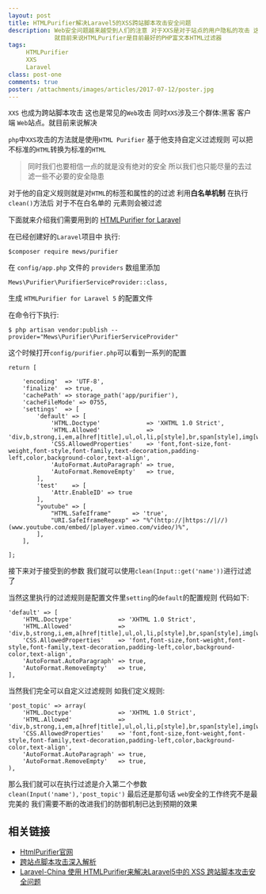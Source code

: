 ```yaml
---
layout: post
title: HTMLPurifier解决Laravel5的XSS跨站脚本攻击安全问题
description: Web安全问题越来越受到人们的注意 对于XXS是对于站点的用户隐私的攻击 这对于用户安全造成很大的隐患
             就目前来说HTMLPurifier是目前最好的PHP富文本HTML过滤器
tags:
     HTMLPurifier
     XXS
     Laravel
class: post-one
comments: true
poster: /attachments/images/articles/2017-07-12/poster.jpg
---
```


`XXS` 也成为跨站脚本攻击 这也是常见的`Web`攻击 同时`XXS`涉及三个群体:黑客 客户端 `Web`站点。就目前来说解决

`php`中`XXS`攻击的方法就是使用`HTML Purifier`  基于他支持自定义过滤规则 可以把不标准的`HTML`转换为标准的`HTML`

> 同时我们也要相信一点的就是没有绝对的安全 所以我们也只能尽量的去过滤一些不必要的安全隐患

对于他的自定义规则就是对`HTML`的标签和属性的的过滤 利用**白名单机制**  在执行`clean()`方法后 对于不在白名单的
元素则会被过滤

下面就来介绍我们需要用到的 [HTMLPurifier for Laravel](https://github.com/mewebstudio/Purifier)

在已经创建好的`Laravel`项目中 执行:
```shell
$composer require mews/purifier
```
在 `config/app.php` 文件的 `providers` 数组里添加
```php?start_inline=1
Mews\Purifier\PurifierServiceProvider::class,
```

生成 `HTMLPurifier for Laravel 5` 的配置文件

在命令行下执行:
```shell
$ php artisan vendor:publish --provider="Mews\Purifier\PurifierServiceProvider"
```
这个时候打开`config/purifier.php`可以看到一系列的配置
```php?start_inline=1
return [

    'encoding'  => 'UTF-8',
    'finalize'  => true,
    'cachePath' => storage_path('app/purifier'),
    'cacheFileMode' => 0755,
    'settings'  => [
        'default' => [
            'HTML.Doctype'             => 'XHTML 1.0 Strict',
            'HTML.Allowed'             => 'div,b,strong,i,em,a[href|title],ul,ol,li,p[style],br,span[style],img[width|height|alt|src]',
            'CSS.AllowedProperties'    => 'font,font-size,font-weight,font-style,font-family,text-decoration,padding-left,color,background-color,text-align',
            'AutoFormat.AutoParagraph' => true,
            'AutoFormat.RemoveEmpty'   => true,
        ],
        'test'    => [
            'Attr.EnableID' => true
        ],
        "youtube" => [
            "HTML.SafeIframe"      => 'true',
            "URI.SafeIframeRegexp" => "%^(http://|https://|//)(www.youtube.com/embed/|player.vimeo.com/video/)%",
        ],
    ],

];
```
接下来对于接受到的参数 我们就可以使用`clean(Input::get('name'))`进行过滤了

当然这里执行的过滤规则是配置文件里`setting`的`default`的配置规则 代码如下:
```php?start_inline=1
'default' => [
    'HTML.Doctype'             => 'XHTML 1.0 Strict',
    'HTML.Allowed'             => 'div,b,strong,i,em,a[href|title],ul,ol,li,p[style],br,span[style],img[width|height|alt|src]',
    'CSS.AllowedProperties'    => 'font,font-size,font-weight,font-style,font-family,text-decoration,padding-left,color,background-color,text-align',
    'AutoFormat.AutoParagraph' => true,
    'AutoFormat.RemoveEmpty'   => true,
],
```
当然我们完全可以自定义过滤规则 如我们定义规则:
```php?start_inline=1
'post_topic' => array(
    'HTML.Doctype'             => 'XHTML 1.0 Strict',
    'HTML.Allowed'             => 'div,b,strong,i,em,a[href|title],ul,ol,li,p[style],br,span[style],img[width|height|alt|src],pre,code',
    'CSS.AllowedProperties'    => 'font,font-size,font-weight,font-style,font-family,text-decoration,padding-left,color,background-color,text-align',
    'AutoFormat.AutoParagraph' => true,
    'AutoFormat.RemoveEmpty'   => true,
),
```
那么我们就可以在执行过滤是介入第二个参数 `clean(Input('name'),'post_topic')`
最后还是那句话 `web`安全的工作终究不是最完美的 我们需要不断的改进我们的防御机制已达到预期的效果


## 相关链接
- [HtmlPurifier官网](http://htmlpurifier.org/)
- [跨站点脚本攻击深入解析](https://www.ibm.com/developerworks/cn/rational/08/0325_segal/)
- [Laravel-China 使用 HTMLPurifier来解决Laravel5中的 XSS 跨站脚本攻击安全问题](https://laravel-china.org/articles/4798/the-use-of-htmlpurifier-to-solve-the-xss-xss-attacks-of-security-problems-in-laravel)